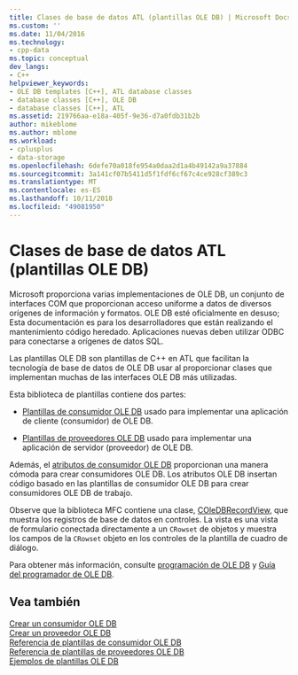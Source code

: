 ```yaml
---
title: Clases de base de datos ATL (plantillas OLE DB) | Microsoft Docs
ms.custom: ''
ms.date: 11/04/2016
ms.technology:
- cpp-data
ms.topic: conceptual
dev_langs:
- C++
helpviewer_keywords:
- OLE DB templates [C++], ATL database classes
- database classes [C++], OLE DB
- database classes [C++], ATL
ms.assetid: 219766aa-e18a-405f-9e36-d7a0fdb31b2b
author: mikeblome
ms.author: mblome
ms.workload:
- cplusplus
- data-storage
ms.openlocfilehash: 6defe70a018fe954a0daa2d1a4b49142a9a37884
ms.sourcegitcommit: 3a141cf07b5411d5f1fdf6cf67c4ce928cf389c3
ms.translationtype: MT
ms.contentlocale: es-ES
ms.lasthandoff: 10/11/2018
ms.locfileid: "49081950"
---
```

# <a name="atl-database-classes-ole-db-templates"></a>Clases de base de datos ATL (plantillas OLE DB)

Microsoft proporciona varias implementaciones de OLE DB, un conjunto de interfaces COM que proporcionan acceso uniforme a datos de diversos orígenes de información y formatos.  OLE DB esté oficialmente en desuso; Esta documentación es para los desarrolladores que están realizando el mantenimiento código heredado. Aplicaciones nuevas deben utilizar ODBC para conectarse a orígenes de datos SQL.
  
Las plantillas OLE DB son plantillas de C++ en ATL que facilitan la tecnología de base de datos de OLE DB usar al proporcionar clases que implementan muchas de las interfaces OLE DB más utilizadas.  
  
Esta biblioteca de plantillas contiene dos partes:  
  
- [Plantillas de consumidor OLE DB](../data/oledb/ole-db-consumer-templates-cpp.md) usado para implementar una aplicación de cliente (consumidor) de OLE DB.  
  
- [Plantillas de proveedores OLE DB](../data/oledb/ole-db-provider-templates-cpp.md) usado para implementar una aplicación de servidor (proveedor) de OLE DB.  
  
Además, el [atributos de consumidor OLE DB](../windows/ole-db-consumer-attributes.md) proporcionan una manera cómoda para crear consumidores OLE DB. Los atributos OLE DB insertan código basado en las plantillas de consumidor OLE DB para crear consumidores OLE DB de trabajo.  
  
Observe que la biblioteca MFC contiene una clase, [COleDBRecordView](../mfc/reference/coledbrecordview-class.md), que muestra los registros de base de datos en controles. La vista es una vista de formulario conectada directamente a un `CRowset` de objetos y muestra los campos de la `CRowset` objeto en los controles de la plantilla de cuadro de diálogo.  
  
Para obtener más información, consulte [programación de OLE DB](../data/oledb/ole-db-programming.md) y [Guía del programador de OLE DB](/previous-versions/windows/desktop/ms713643).  
  
## <a name="see-also"></a>Vea también  

[Crear un consumidor OLE DB](../data/oledb/creating-an-ole-db-consumer.md)<br/>
[Crear un proveedor OLE DB](../data/oledb/creating-an-ole-db-provider.md)<br/>
[Referencia de plantillas de consumidor OLE DB](../data/oledb/ole-db-consumer-templates-reference.md)<br/>
[Referencia de plantillas de proveedores OLE DB](../data/oledb/ole-db-provider-templates-reference.md)<br/>
[Ejemplos de plantillas OLE DB](https://github.com/Microsoft/VCSamples)